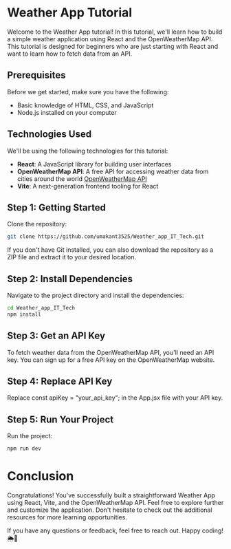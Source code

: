 # Weather App Tutorial

Welcome to the Weather App tutorial! In this tutorial, we'll learn how to build a simple weather application using React and the OpenWeatherMap API. This tutorial is designed for beginners who are just starting with React and want to learn how to fetch data from an API.

## Prerequisites

Before we get started, make sure you have the following:

- Basic knowledge of HTML, CSS, and JavaScript
- Node.js installed on your computer

## Technologies Used

We'll be using the following technologies for this tutorial:

- **React**: A JavaScript library for building user interfaces
- **OpenWeatherMap API**: A free API for accessing weather data from cities around the world [OpenWeatherMap API](https://openweathermap.org/)
- **Vite**: A next-generation frontend tooling for React

## Step 1: Getting Started

Clone the repository:
```bash
git clone https://github.com/umakant3525/Weather_app_IT_Tech.git
```
If you don't have Git installed, you can also download the repository as a ZIP file and extract it to your desired location.

## Step 2: Install Dependencies
Navigate to the project directory and install the dependencies:
```bash 
cd Weather_app_IT_Tech
npm install
```

## Step 3: Get an API Key
To fetch weather data from the OpenWeatherMap API, you'll need an API key. You can sign up for a free API key on the OpenWeatherMap website.

## Step 4: Replace API Key
Replace const apiKey = "your_api_key"; in the App.jsx file with your API key.

## Step 5: Run Your Project
Run the project:
```bash
npm run dev
```


# Conclusion
Congratulations! You've successfully built a straightforward Weather App using React, Vite, and the OpenWeatherMap API. Feel free to explore further and customize the application. Don't hesitate to check out the additional resources for more learning opportunities.

If you have any questions or feedback, feel free to reach out. Happy coding! 🌦️🚀